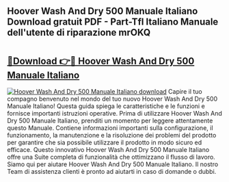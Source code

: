 ## Hoover Wash And Dry 500 Manuale Italiano Download gratuit PDF - Part-TfI Italiano Manuale dell'utente di riparazione mrOKQ

# <h2><a href="http://dfg8m6.blite.top/?on=Hoover+Wash+And+Dry+500+Manuale+Italiano">🔗Download 👉🔴 Hoover Wash And Dry 500 Manuale Italiano</a></h2>

[![Hoover Wash And Dry 500 Manuale Italiano download](https://i.imgur.com/lujVjoI.png)](http://dfg8m6.blite.top/?on=Hoover+Wash+And+Dry+500+Manuale+Italiano)
Capire il tuo compagno benvenuto nel mondo del tuo nuovo Hoover Wash And Dry 500 Manuale Italiano! Questa guida spiega le caratteristiche e le funzioni e fornisce importanti istruzioni operative. Prima di utilizzare Hoover Wash And Dry 500 Manuale Italiano, prenditi un momento per leggere attentamente questo Manuale. Contiene informazioni importanti sulla configurazione, il funzionamento, la manutenzione e la risoluzione dei problemi del prodotto per garantire che sia possibile utilizzare il prodotto in modo sicuro ed efficace. Questo innovativo Hoover Wash And Dry 500 Manuale Italiano offre una Suite completa di funzionalità che ottimizzano il flusso di lavoro. Siamo qui per aiutare Hoover Wash And Dry 500 Manuale Italiano. Il nostro Team di assistenza clienti è pronto ad aiutarti in caso di domande o dubbi.

